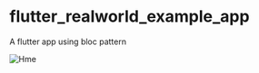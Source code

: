 # flutter_realworld_example_app
A flutter app using bloc pattern

![Hme](https://user-images.githubusercontent.com/15893416/54401559-f9bded00-46a6-11e9-82e3-227a441a9bea.jpg)
